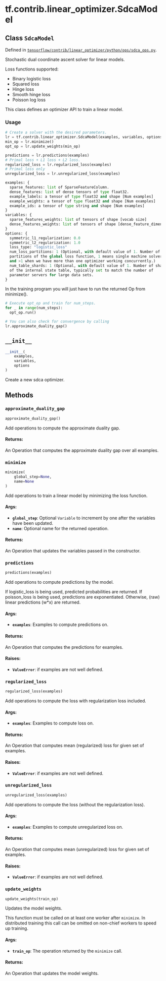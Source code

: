 <div itemscope itemtype="http://developers.google.com/ReferenceObject">
<meta itemprop="name" content="tf.contrib.linear_optimizer.SdcaModel" />
<meta itemprop="path" content="Stable" />
<meta itemprop="property" content="__init__"/>
<meta itemprop="property" content="approximate_duality_gap"/>
<meta itemprop="property" content="minimize"/>
<meta itemprop="property" content="predictions"/>
<meta itemprop="property" content="regularized_loss"/>
<meta itemprop="property" content="unregularized_loss"/>
<meta itemprop="property" content="update_weights"/>
</div>

# tf.contrib.linear_optimizer.SdcaModel

## Class `SdcaModel`





Defined in [`tensorflow/contrib/linear_optimizer/python/ops/sdca_ops.py`](https://www.tensorflow.org/code/tensorflow/contrib/linear_optimizer/python/ops/sdca_ops.py).

Stochastic dual coordinate ascent solver for linear models.

Loss functions supported:

 * Binary logistic loss
 * Squared loss
 * Hinge loss
 * Smooth hinge loss
 * Poisson log loss

This class defines an optimizer API to train a linear model.

### Usage

```python
# Create a solver with the desired parameters.
lr = tf.contrib.linear_optimizer.SdcaModel(examples, variables, options)
min_op = lr.minimize()
opt_op = lr.update_weights(min_op)

predictions = lr.predictions(examples)
# Primal loss + L1 loss + L2 loss.
regularized_loss = lr.regularized_loss(examples)
# Primal loss only
unregularized_loss = lr.unregularized_loss(examples)

examples: {
  sparse_features: list of SparseFeatureColumn.
  dense_features: list of dense tensors of type float32.
  example_labels: a tensor of type float32 and shape [Num examples]
  example_weights: a tensor of type float32 and shape [Num examples]
  example_ids: a tensor of type string and shape [Num examples]
}
variables: {
  sparse_features_weights: list of tensors of shape [vocab size]
  dense_features_weights: list of tensors of shape [dense_feature_dimension]
}
options: {
  symmetric_l1_regularization: 0.0
  symmetric_l2_regularization: 1.0
  loss_type: "logistic_loss"
  num_loss_partitions: 1 (Optional, with default value of 1. Number of
  partitions of the global loss function, 1 means single machine solver,
  and >1 when we have more than one optimizer working concurrently.)
  num_table_shards: 1 (Optional, with default value of 1. Number of shards
  of the internal state table, typically set to match the number of
  parameter servers for large data sets.
}
```

In the training program you will just have to run the returned Op from
minimize().

```python
# Execute opt_op and train for num_steps.
for _ in range(num_steps):
  opt_op.run()

# You can also check for convergence by calling
lr.approximate_duality_gap()
```

<h2 id="__init__"><code>__init__</code></h2>

``` python
__init__(
    examples,
    variables,
    options
)
```

Create a new sdca optimizer.



## Methods

<h3 id="approximate_duality_gap"><code>approximate_duality_gap</code></h3>

``` python
approximate_duality_gap()
```

Add operations to compute the approximate duality gap.

#### Returns:

An Operation that computes the approximate duality gap over all
examples.

<h3 id="minimize"><code>minimize</code></h3>

``` python
minimize(
    global_step=None,
    name=None
)
```

Add operations to train a linear model by minimizing the loss function.

#### Args:

* <b>`global_step`</b>: Optional `Variable` to increment by one after the
    variables have been updated.
* <b>`name`</b>: Optional name for the returned operation.


#### Returns:

An Operation that updates the variables passed in the constructor.

<h3 id="predictions"><code>predictions</code></h3>

``` python
predictions(examples)
```

Add operations to compute predictions by the model.

If logistic_loss is being used, predicted probabilities are returned.
If poisson_loss is being used, predictions are exponentiated.
Otherwise, (raw) linear predictions (w*x) are returned.

#### Args:

* <b>`examples`</b>: Examples to compute predictions on.


#### Returns:

An Operation that computes the predictions for examples.


#### Raises:

* <b>`ValueError`</b>: if examples are not well defined.

<h3 id="regularized_loss"><code>regularized_loss</code></h3>

``` python
regularized_loss(examples)
```

Add operations to compute the loss with regularization loss included.

#### Args:

* <b>`examples`</b>: Examples to compute loss on.


#### Returns:

An Operation that computes mean (regularized) loss for given set of
examples.

#### Raises:

* <b>`ValueError`</b>: if examples are not well defined.

<h3 id="unregularized_loss"><code>unregularized_loss</code></h3>

``` python
unregularized_loss(examples)
```

Add operations to compute the loss (without the regularization loss).

#### Args:

* <b>`examples`</b>: Examples to compute unregularized loss on.


#### Returns:

An Operation that computes mean (unregularized) loss for given set of
examples.


#### Raises:

* <b>`ValueError`</b>: if examples are not well defined.

<h3 id="update_weights"><code>update_weights</code></h3>

``` python
update_weights(train_op)
```

Updates the model weights.

This function must be called on at least one worker after `minimize`.
In distributed training this call can be omitted on non-chief workers to
speed up training.

#### Args:

* <b>`train_op`</b>: The operation returned by the `minimize` call.


#### Returns:

An Operation that updates the model weights.




